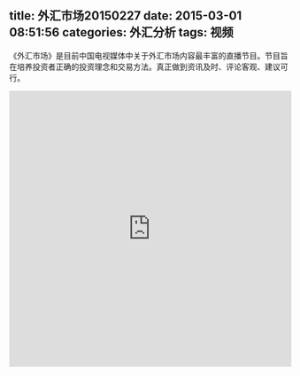 title: 外汇市场20150227
date: 2015-03-01 08:51:56
categories: 外汇分析
tags: 视频
---
《外汇市场》是目前中国电视媒体中关于外汇市场内容最丰富的直播节目。节目旨在培养投资者正确的投资理念和交易方法。真正做到资讯及时、评论客观、建议可行。  <!--more-->
<iframe height=498 width=510 src="http://player.youku.com/embed/XOTAxMDk0MjA0" frameborder=0 allowfullscreen></iframe>